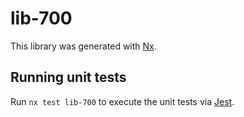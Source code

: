 # lib-700

This library was generated with [Nx](https://nx.dev).

## Running unit tests

Run `nx test lib-700` to execute the unit tests via [Jest](https://jestjs.io).
